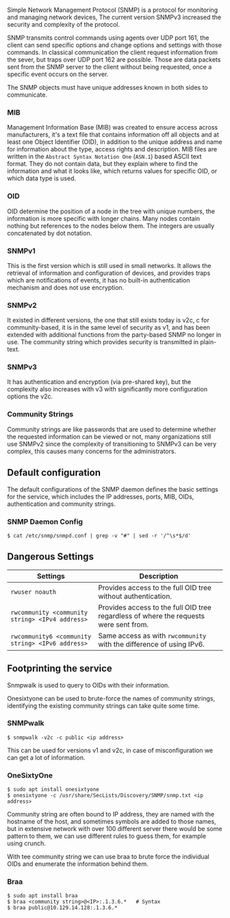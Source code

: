 Simple Network Management Protocol (SNMP) is a protocol for monitoring and managing network devices, The current version SNMPv3 increased the security and complexity of the protocol.

SNMP transmits control commands using agents over UDP port 161, the client can send specific options and change options and settings with those commands. In classical communication the client request information from the sever, but traps over UDP port 162 are possible. Those are data packets sent from the SNMP server to the client without being requested, once a specific event occurs on the server.

The SNMP objects must have unique addresses known in both sides to communicate.

### MIB

Management Information Base (MIB) was created to ensure access across manufacturers, it's a text file that contains information off all objects and at least one Object Identifier (OID), in addition to the unique address and name for information about the type, access rights and description. MIB files are written in the `Abstract Syntax Notation One` (`ASN.1`) based ASCII text format. They do not contain data, but they explain where to find the information and what it looks like, which returns values for specific OID, or which data type is used.

### OID

OID determine the position of a node in the tree with unique numbers, the information is more specific with longer chains. Many nodes contain nothing but references to the nodes below them. The integers are usually concatenated by dot notation.

### SNMPv1

This is the first version which is still used in small networks. It allows the retrieval of information and configuration of devices, and provides traps which are notifications of events, it has no built-in authentication mechanism and does not use encryption.

### SNMPv2

It existed in different versions, the one that still exists today is v2c, c for community-based, it is in the same level of security as v1, and has been extended with additional functions from the party-based SNMP no longer in use. The community string which provides security is transmitted in plain-text.

### SNMPv3

It has authentication and encryption (via pre-shared key), but the complexity also increases with v3 with significantly more configuration options the v2c.

### Community Strings

Community strings are like passwords that are used to determine whether the requested information can be viewed or not, many organizations still use SNMPv2 since the complexity of transitioning to SNMPv3 can be very complex, this causes many concerns for the administrators.

## Default configuration

The default configurations of the SNMP daemon defines the basic settings for the service, which includes the IP addresses, ports, MIB, OIDs, authentication and community strings.

### SNMP Daemon Config
```shell-session
$ cat /etc/snmp/snmpd.conf | grep -v "#" | sed -r '/^\s*$/d'
```

## Dangerous Settings
|**Settings**|**Description**|
|---|---|
|`rwuser noauth`|Provides access to the full OID tree without authentication.|
|`rwcommunity <community string> <IPv4 address>`|Provides access to the full OID tree regardless of where the requests were sent from.|
|`rwcommunity6 <community string> <IPv6 address>`|Same access as with `rwcommunity` with the difference of using IPv6.|

## Footprinting the service

Snmpwalk is used to query to OIDs with their information.

Onesixtyone can be used to brute-force the names of community strings, identifying the existing community strings can take quite some time.

### SNMPwalk
```shell-session
$ snmpwalk -v2c -c public <ip address>
```

This can be used for versions v1 and v2c, in case of misconfiguration we can get a lot of information.

### OneSixtyOne
```shell-session
$ sudo apt install onesixtyone
$ onesixtyone -c /usr/share/SecLists/Discovery/SNMP/snmp.txt <ip address>
```

Community string are often bound to IP address, they are named with the hostname of the host, and sometimes symbols are added to those names, but in extensive network with over 100 different server there would be some pattern to them, we can use different rules to guess them, for example using crunch.

With tee community string we can use braa to brute force the individual OIDs and enumerate the information behind them.

### Braa
```shell-session
$ sudo apt install braa
$ braa <community string>@<IP>:.1.3.6.*   # Syntax
$ braa public@10.129.14.128:.1.3.6.*
```